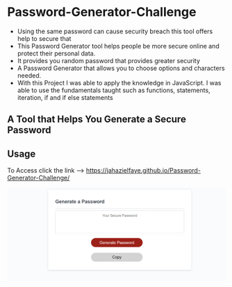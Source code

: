 # Password-Generator-Challenge

* Using the same password can cause security breach this tool offers help to secure that
* This Password Generator tool helps people be more secure online and protect their personal data.
* It provides you random password that provides greater security
* A Password Generator that allows you to choose options and characters needed.
* With this Project I was able to apply the knowledge in JavaScript. I was able to use the fundamentals taught such as functions, statements, iteration, if and if else statements

## A Tool that Helps You Generate a Secure Password
## Usage
 To Access click the link --> https://jahazielfaye.github.io/Password-Generator-Challenge/

 ![Screenshot](./Assets/Screenshot%20.png)


